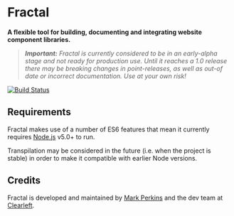 # Fractal

**A flexible tool for building, documenting and integrating website component libraries.**

> _**Important:** Fractal is currently considered to be in an early-alpha stage and not ready for production use. Until it reaches a 1.0 release there may be breaking changes in point-releases, as well as out-of date or incorrect documentation. Use at your own risk!_

[![Build Status](https://img.shields.io/travis/frctl/fractal.svg?style=flat)](https://travis-ci.org/frctl/fractal)

## Requirements

Fractal makes use of a number of ES6 features that mean it currently requires [Node.js](https://nodejs.org) v5.0+ to run.

Transpilation may be considered in the future (i.e. when the project is stable) in order to make it compatible with earlier Node versions.

## Credits

Fractal is developed and maintained by [Mark Perkins](http://github.com/allmarkedup) and the dev team at [Clearleft](http://clearleft.com).
